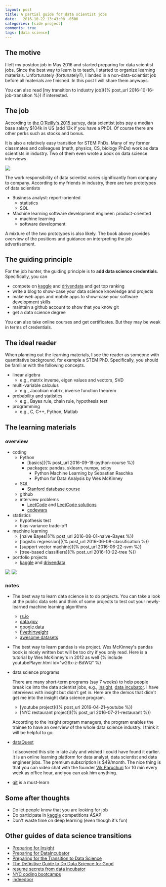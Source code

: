 ```yaml
---
layout: post
title: A partial guide for data scientist jobs
date:   2016-10-22 13:43:08 -0500
categories: [side project]
comments: true
tags: [data science]
---
```


## The motive

I left my postdoc job in May 2016 and started preparing for data scientist jobs. Since the best way to learn is to teach, I started to organize learning materials.
Unfortunately (fortunately?), I landed in a non-data-scientist job before all materials are finished.
In this post I will share them anyways.

You can also read [my transition to industry job]({% post_url 2016-10-16-job-transition %}) if interested.

## The job

According to [the O'Reilly's 2015 survey](https://www.oreilly.com/ideas/2015-data-science-salary-survey/), data scientist jobs pay a median base salary $104k in US (add 13k if you have a PhD). Of course there are other perks such as stocks and bonus.

It is also a relatively easy transition for STEM PhDs. 
Many of my former classmates and colleagues (math, physics, CS, biology PhDs)
work as data scientists in industry.
Two of them even wrote a book on data science interviews

<a href="https://www.amazon.com/gp/product/1511977485/ref=as_li_tl?ie=UTF8&camp=1789&creative=9325&creativeASIN=1511977485&linkCode=as2&tag=nosarthur2016-20&linkId=7b8242100ed91c5b3a911ae10fba1494" target="_blank"><img border="0" src="//ws-na.amazon-adsystem.com/widgets/q?_encoding=UTF8&MarketPlace=US&ASIN=1511977485&ServiceVersion=20070822&ID=AsinImage&WS=1&Format=_SL250_&tag=nosarthur2016-20" ></a><img src="//ir-na.amazon-adsystem.com/e/ir?t=nosarthur2016-20&l=am2&o=1&a=1511977485" width="1" height="1" border="0" alt="" style="border:none !important; margin:0px !important;" />


The work responsibility of data scientist varies significantly from company to company.
According to my friends in industry, there are two prototypes of data scientists

* Business analyst: report-oriented
    * statistics
    * SQL
* Machine learning software development engineer: product-oriented
    * machine learning
    * software development

A mixture of the two prototypes is also likely.
The book above provides overview of the positions and guidance on 
interpreting the job advertisement.

## The guiding principle

For the job hunter, the guiding principle is to **add data science credentials**.
Specifically, you can 

* compete on [kaggle][k] and [drivendata](https://www.drivendata.org/competitions/) and get top ranking
* write a blog to show-case your data science knowledge and projects
* make web apps and mobile apps to show-case your software development skills
* maintain a github account to show that you know git
* get a data science degree

You can also take online courses and get certificates.
But they may be weak in terms of credentials.

## The ideal reader

When planning out the learning materials, 
I see the reader as someone with quantitative background, for example
a STEM PhD. Specifically, you should be familiar with the following concepts. 

* linear algebra
    * e.g., matrix inverse, eigen values and vectors, SVD
* multi-variable calculus
    * e.g., Jacobian matrix, inverse function theorem
* probability and statistics 
    * e.g., Bayes rule, chain rule, hypothesis test
* programming 
    * e.g., C, C++, Python, Matlab

## The learning materials

### overview 

* coding
    * Python
        * [basics]({% post_url 2016-09-18-python-course %})
        * packages: pandas, sklearn, numpy, scipy
            * Python Machine Learning by Sebastian Raschka
            * Python for Data Analysis by Wes McKinney
    * SQL
        * [Stanford database course](https://lagunita.stanford.edu/courses/DB/2014/SelfPaced/about)
    * github
    * interview problems
        * [LeetCode](https://leetcode.com) and [LeetCode solutions](https://lefttree.gitbooks.io/leetcode-categories/content/index.html)
        * [codewars](http://codewars.com) 
* statistics
    * hypothesis test
    * bias-variance trade-off
* machine learning
    * [naive Bayes]({% post_url 2016-08-01-naive-Bayes %})
    * [logistic regression]({% post_url 2016-06-08-classification %})
    * [support vector machine]({% post_url 2016-06-22-svm %})
    * [tree-based classifiers]({% post_url 2016-10-22-tree %})
* portfolio projects
    * [kaggle][k] and [drivendata](https://www.drivendata.org/competitions/)

<a href="https://www.amazon.com/gp/product/1783555130/ref=as_li_tl?ie=UTF8&camp=1789&creative=9325&creativeASIN=1783555130&linkCode=as2&tag=nosarthur2016-20&linkId=2ee4b687ce82f8951c5da8c79ec58e9d" target='_blank'><img border="0" src="//ws-na.amazon-adsystem.com/widgets/q?_encoding=UTF8&MarketPlace=US&ASIN=1783555130&ServiceVersion=20070822&ID=AsinImage&WS=1&Format=_SL250_&tag=nosarthur2016-20" ></a><img src="//ir-na.amazon-adsystem.com/e/ir?t=nosarthur2016-20&l=am2&o=1&a=1783555130" width="1" height="1" border="0" alt="" style="border:none !important; margin:0px !important;" />
<a href="https://www.amazon.com/gp/product/1449319793/ref=as_li_tl?ie=UTF8&camp=1789&creative=9325&creativeASIN=1449319793&linkCode=as2&tag=nosarthur2016-20&linkId=f5078360e619a6aee93ebedfa23f71a5" target='_blank'><img border="0" src="//ws-na.amazon-adsystem.com/widgets/q?_encoding=UTF8&MarketPlace=US&ASIN=1449319793&ServiceVersion=20070822&ID=AsinImage&WS=1&Format=_SL250_&tag=nosarthur2016-20" ></a><img src="//ir-na.amazon-adsystem.com/e/ir?t=nosarthur2016-20&l=am2&o=1&a=1449319793" width="1" height="1" border="0" alt="" style="border:none !important; margin:0px !important;" />

### notes

* The best way to learn data science is to do projects. You can take a look at the public data sets and think of some projects to test out your newly-learned machine learning algorithms
    * [rs.io](http://rs.io/100-interesting-data-sets-for-statistics/)
    * [data.gov](http://catalog.data.gov/dataset)
    * [google data](https://cloud.google.com/bigquery/public-data/#usa-names)
    * [fivethirtyeight](https://github.com/fivethirtyeight/data)
    * [awesome datasets](https://github.com/caesar0301/awesome-public-datasets)
* The best way to learn pandas is via project. Wes McKinney's pandas book is nicely written but will be too dry if you only read.  Here is a tutorial by Wes McKinney's in 2012 as well
{% include youtubePlayer.html id="w26x-z-BdWQ" %}
* data science programs

    There are many short-term programs (say 7 weeks) to help people break ice into the data scientist jobs, 
    e.g., [insight](http://insightdatascience.com), [data incubator](https://www.thedataincubator.com/). I have interviews with insight but didn't get in. Here are the demos that didn't get me into the insight data science program.

    * [youtube project]({% post_url 2016-04-21-youtube %})
    * [NYC restaurant project]({% post_url 2016-07-21-restaurant %})

    According to the insight program managers, the program 
    enables the trainee to have an overview of the whole data science industry.
    I think it will be helpful to go. 

* [dataQuest](https://www.dataquest.io)
    
    I discovered this site in late July and wished I could have found it earlier. 
    It is an online learning platform for data analyst, data scientist and data engineer jobs. The premium subscription is $49/month. 
    The nice thing is that you can video chat with the founder [Vik Paruchuri](http://www.vikparuchuri.com) for 10 min every week as office hour, and you can ask him anything.
* [git](https://en.wikipedia.org/wiki/Git) is a must-learn

## Some after thoughts

* Do let people know that you are looking for job
* Do participate in [kaggle][k] competitions ASAP
* Don't waste time on deep learning (even though it's fun)

## Other guides of data science transitions

* [Preparing for Insight][1]
* [Preparing for DataIncubator][4]
* [Preparing for the Transition to Data Science][2]
* [The Definitive Guide to Do Data Science for Good][3]
* [resume secrets from data incubator](http://blog.thedataincubator.com/2016/07/5-secrets-for-writing-the-perfect-data-scientist-resume/)
* [NYC coding bootcamps](https://www.coursereport.com/cities/new-york-city)
* [indeedoor](https://jcp1016.shinyapps.io/indeedoor/)


[1]: http://insightdatascience.com/blog/preparing_for_insight.html
[2]: http://www.insightdatascience.com/blog/transition_to_ds.html
[3]: http://blog.datalook.io/definitive-guide-data-science-good/
[4]: http://blog.thedataincubator.com/2014/09/how-to-prepare-for-the-data-incubator/

[k]: http://www.kaggle.com

